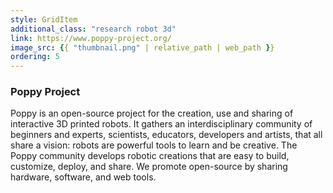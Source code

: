 ```yaml
---
style: GridItem
additional_class: "research robot 3d"
link: https://www.poppy-project.org/
image_src: {{ "thumbnail.png" | relative_path | web_path }}
ordering: 5
---
```



### Poppy Project

Poppy is an open-source project for the creation, use and sharing of interactive 3D printed robots. It gathers an interdisciplinary community of beginners and experts, scientists, educators, developers and artists, that all share a vision: robots are powerful tools to learn and be creative. The Poppy community develops robotic creations that are easy to build, customize, deploy, and share. We promote open-source by sharing hardware, software, and web tools.
